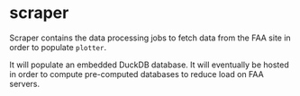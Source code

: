 # scraper

Scraper contains the data processing jobs to fetch data from the FAA site in order to populate `plotter`.

It will populate an embedded DuckDB database.
It will eventually be hosted in order to compute pre-computed databases to reduce load on FAA servers.
